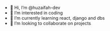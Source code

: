 - 👋 Hi, I’m @huzaifah-dev
- 👀 I’m interested in coding
- 🌱 I’m currently learning react, django and dbs
- 💞️ I’m looking to collaborate on projects


<!---
huzaifah-dev/huzaifah-dev is a ✨ special ✨ repository because its `README.md` (this file) appears on your GitHub profile.
You can click the Preview link to take a look at your changes.
--->
